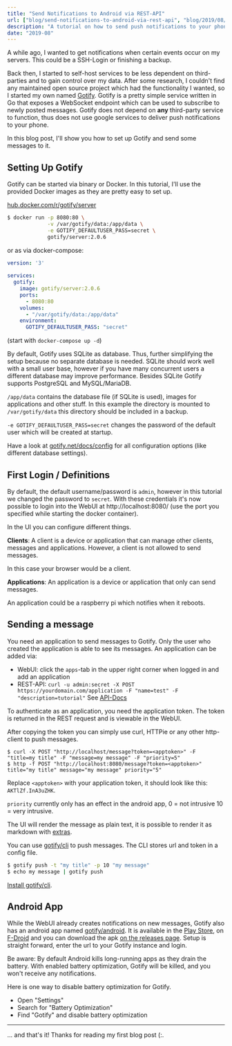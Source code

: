 ```yaml
---
title: "Send Notifications to Android via REST-API"
url: ["blog/send-notifications-to-android-via-rest-api", "blog/2019/08/send-notifications-to-android-via-rest-api" ]
description: "A tutorial on how to send push notifications to your phone with Gotify."
date: "2019-08"
---
```


A while ago, I wanted to get notifications when 
certain events occur on my servers. 
This could be a SSH-Login or finishing a backup. 

Back then, I started to self-host services to be less dependent 
on third-parties and to gain control over my data. 
After some research, I couldn't find any maintained open source project 
which had the functionality I wanted, 
so I started my own named [Gotify](https://gotify.net/).
Gotify is a pretty simple service written in Go that exposes a WebSocket endpoint 
which can be used to subscribe to newly posted messages. 
Gotify does not depend on **any** third-party service to function, 
thus does not use google services to deliver push notifications to your phone.

In this blog post, I'll show you how to set up Gotify and send some messages to it.

## Setting Up Gotify

Gotify can be started via binary or Docker. In this tutorial, 
I'll use the provided Docker images as they are pretty easy to set up.

[hub.docker.com/r/gotify/server](https://hub.docker.com/r/gotify/server)

```bash
$ docker run -p 8080:80 \
             -v /var/gotify/data:/app/data \
             -e GOTIFY_DEFAULTUSER_PASS=secret \
             gotify/server:2.0.6
```
or as via docker-compose:
```yml
version: '3'
 
services:
  gotify:
    image: gotify/server:2.0.6
    ports:
      - 8080:80
    volumes:
      - "/var/gotify/data:/app/data"
    environment:
      GOTIFY_DEFAULTUSER_PASS: "secret"
```
(start with `docker-compose up -d`)

By default, Gotify uses SQLite as database. 
Thus, further simplifying the setup because no 
separate database is needed. SQLite should work well with a small user base, 
however if you have many concurrent users a different 
database may improve performance. 
Besides SQLite Gotify supports PostgreSQL and MySQL/MariaDB.

`/app/data` contains the database file (if SQLite is used), 
images for applications and other stuff. 
In this example the directory is mounted to `/var/gotify/data` 
this directory should be included in a backup.

`-e GOTIFY_DEFAULTUSER_PASS=secret` changes the password 
of the default user which will be created at startup.

Have a look at [gotify.net/docs/config](https://gotify.net/docs/config) 
for all configuration options (like different database settings).

## First Login / Definitions

By default, the default username/password is `admin`, 
however in this tutorial we changed the password to `secret`. 
With these credentials it's now possible 
to login into the WebUI at http://localhost:8080/ 
(use the port you specified while starting the docker container).

In the UI you can configure different things.

**Clients**: A client is a device or application 
that can manage other clients, messages and applications. 
However, a client is not allowed to send messages.

In this case your browser would be a client.

**Applications**: An application is a device or 
application that only can send messages.

An application could be a raspberry pi 
which notifies when it reboots.

## Sending a message

You need an application to send messages to Gotify. 
Only the user who created the application 
is able to see its messages. An application can be added via:

* WebUI: click the `apps`-tab in the upper right corner when logged in and add an application
* REST-API: `curl -u admin:secret -X POST https://yourdomain.com/application -F "name=test" -F "description=tutorial"` 
  See [API-Docs](https://gotify.github.io/api-docs/)

To authenticate as an application, you need the application token. 
The token is returned in the REST request and is viewable in the WebUI.

After copying the token you can simply use curl, 
HTTPie or any other http-client to push messages.

```
$ curl -X POST "http://localhost/message?token=<apptoken>" -F "title=my title" -F "message=my message" -F "priority=5"
$ http -f POST "http://localhost:8080/message?token=<apptoken>" title="my title" message="my message" priority="5"
```
Replace `<apptoken>` with your application token, 
it should look like this: `AKTlZf.InA3uZHK`.

`priority` currently only has an effect in the android app, 
0 = not intrusive 10 = very intrusive.

The UI will render the message as plain text, 
it is possible to render it as markdown with 
[extras](https://gotify.net/docs/msgextras).

You can use [gotify/cli](https://github.com/gotify/cli) 
to push messages. The CLI stores url and token in a config file.

```bash
$ gotify push -t "my title" -p 10 "my message"
$ echo my message | gotify push
```
[Install gotify/cli](https://github.com/gotify/cli).

## Android App

While the WebUI already creates notifications on new messages, 
Gotify also has an android app named 
[gotify/android](https://github.com/gotify/android). 
It is available in the 
[Play Store](https://play.google.com/store/apps/details?id=com.github.gotify), 
on [F-Droid](https://f-droid.org/de/packages/com.github.gotify/) 
and you can download the apk 
[on the releases page](https://github.com/gotify/android/releases/latest). 
Setup is straight forward, enter the url to your Gotify instance and login. 

Be aware: By default Android kills long-running apps as they drain the battery. 
With enabled battery optimization, Gotify will be killed, 
and you won't receive any notifications. 

Here is one way to disable battery optimization for Gotify.

* Open "Settings"
* Search for "Battery Optimization"
* Find "Gotify" and disable battery optimization

---

... and that's it! Thanks for reading my first blog post (:.

